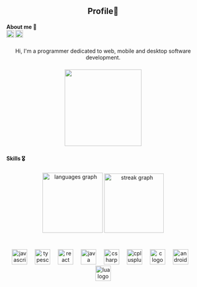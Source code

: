 
<h2 align="center"> Profile🙎 </h2>


<h4 align="left">About me 🦖
  <br>
  <a href="https://web.facebook.com/CristianPortaGodoy/"> <img height="20" top="5" src="https://www.svgrepo.com/show/489934/facebook.svg"/></a>
  <a href="mailto:porta.cristianlo@gmail.com"> <img height="20" top="5" src="https://www.svgrepo.com/show/452213/gmail.svg" /></a>
</h4>

###

<p align="center">Hi, I'm a programmer dedicated to web, mobile and desktop software development.</p>

###

<div align="center">
  <img height="200" src="https://i.pinimg.com/originals/1f/06/e4/1f06e4df238be453656074872883ea60.gif"  />
</div>

###

<h4 align="left">Skills 🎖️</h4>

###

<div align="center">
  <img src="https://github-readme-stats.vercel.app/api/top-langs?username=CristianRonald&locale=en&hide_title=false&layout=compact&card_width=320&langs_count=6&theme=vue-dark&hide_border=true&order=2&custom_title=Languages%F0%9F%94%A5" height="157" alt="languages graph"  />
  <img src="https://streak-stats.demolab.com?user=CristianRonald&locale=en&mode=weekly&theme=vue-dark&hide_border=true&border_radius=5&date_format=j/n%5B/Y%5D&order=3" height="155" alt="streak graph"  />
</div>

###

<br clear="both">

<div align="center">
  <img src="https://cdn.jsdelivr.net/gh/devicons/devicon/icons/javascript/javascript-original.svg" height="40" alt="javascript logo"  />
  <img width="12" />
  <img src="https://cdn.jsdelivr.net/gh/devicons/devicon/icons/typescript/typescript-original.svg" height="40" alt="typescript logo"  />
  <img width="12" />
  <img src="https://cdn.jsdelivr.net/gh/devicons/devicon/icons/react/react-original.svg" height="40" alt="react logo"  />
  <img width="12" />
  <img src="https://cdn.jsdelivr.net/gh/devicons/devicon/icons/java/java-original.svg" height="40" alt="java logo"  />
  <img width="12" />
  <img src="https://cdn.jsdelivr.net/gh/devicons/devicon/icons/csharp/csharp-original.svg" height="40" alt="csharp logo"  />
  <img width="12" />
  <img src="https://cdn.jsdelivr.net/gh/devicons/devicon/icons/cplusplus/cplusplus-original.svg" height="40" alt="cplusplus logo"  />
  <img width="12" />
  <img src="https://cdn.jsdelivr.net/gh/devicons/devicon/icons/c/c-original.svg" height="40" alt="c logo"  />
  <img width="12" />
  <img src="https://cdn.jsdelivr.net/gh/devicons/devicon/icons/android/android-original.svg" height="40" alt="android logo"  />
  <img width="12" />
  <img src="https://cdn.jsdelivr.net/gh/devicons/devicon/icons/lua/lua-original.svg" height="40" alt="lua logo"  />
</div>

###
